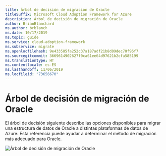 ```yaml
---
title: Árbol de decisión de migración de Oracle
titleSuffix: Microsoft Cloud Adoption Framework for Azure
description: Árbol de decisión de migración de Oracle
author: BrianBlanchard
ms.author: brblanch
ms.date: 10/17/2019
ms.topic: guide
ms.service: cloud-adoption-framework
ms.subservice: migrate
ms.openlocfilehash: 9e433585fa252c37a187adf21b8d09dec70f96f7
ms.sourcegitcommit: 3669614902627f0ca61ee64d97621b2cfa585199
ms.translationtype: HT
ms.contentlocale: es-ES
ms.lasthandoff: 11/06/2019
ms.locfileid: "73656670"
---
```

# <a name="oracle-migration-decision-tree"></a>Árbol de decisión de migración de Oracle

El árbol de decisión siguiente describe las opciones disponibles para migrar una estructura de datos de Oracle a distintas plataformas de datos de Azure. Esta referencia puede ayudar a determinar el método de migración más adecuado para Oracle.

![Árbol de decisión de migración de Oracle](../../_images/innovate/considerations/oracle-migration-decision-tree.png)
